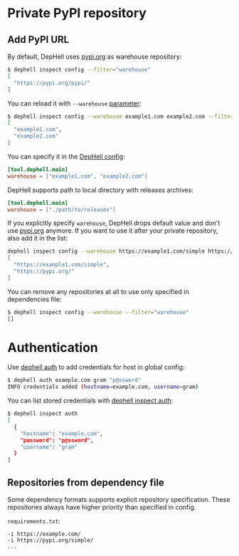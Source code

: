# Private PyPI repository

## Add PyPI URL

By default, DepHell uses [pypi.org](https://pypi.org/) as warehouse repository:

```bash
$ dephell inspect config --filter="warehouse"
[
  "https://pypi.org/pypi/"
]
```

You can reload it with `--warehouse` [parameter](params):

```bash
$ dephell inspect config --warehouse example1.com example2.com --filter="warehouse"
[
  "example1.com",
  "example2.com"
]
```

You can specify it in the [DepHell config](config):

```toml
[tool.dephell.main]
warehouse = ["example1.com", "example2.com"]
```

DepHell supports path to local directory with releases archives:

```toml
[tool.dephell.main]
warehouse = ["./path/to/releases"]
```

If you explicitly specify `warehouse`, DepHell drops default value and don't use [pypi.org](https://pypi.org/) anymore. If you want to use it after your private repository, also add it in the list:

```bash
dephell inspect config --warehouse https://example1.com/simple https://pypi.org/ --filter="warehouse"
[
  "https://example1.com/simple",
  "https://pypi.org/"
]
```

You can remove any repositories at all to use only specified in dependencies file:

```bash
$ dephell inspect config --warehouse --filter="warehouse"
[]
```

# Authentication

Use [dephell auth](cmd-auth) to add credentials for host in global config:

```bash
$ dephell auth example.com gram "p@ssword"
INFO credentials added (hostname=example.com, username=gram)
```

You can list stored credentials with [dephell inspect auth](cmd-inspect-auth):

```bash
$ dephell inspect auth
[
  {
    "hostname": "example.com",
    "password": "p@ssword",
    "username": "gram"
  }
]
```

## Repositories from dependency file

Some dependency formats supports explicit repository specification. These repositories always have higher priority than specified in config.

`requirements.txt`:

```
-i https://example.com/
-i https://pypi.org/simple/
...
```
